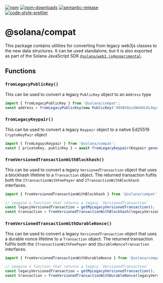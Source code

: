 [![npm][npm-image]][npm-url]
[![npm-downloads][npm-downloads-image]][npm-url]
[![semantic-release][semantic-release-image]][semantic-release-url]
<br />
[![code-style-prettier][code-style-prettier-image]][code-style-prettier-url]

[code-style-prettier-image]: https://img.shields.io/badge/code_style-prettier-ff69b4.svg?style=flat-square
[code-style-prettier-url]: https://github.com/prettier/prettier
[npm-downloads-image]: https://img.shields.io/npm/dm/@solana/compat/experimental.svg?style=flat
[npm-image]: https://img.shields.io/npm/v/@solana/compat/experimental.svg?style=flat
[npm-url]: https://www.npmjs.com/package/@solana/compat/v/experimental
[semantic-release-image]: https://img.shields.io/badge/%20%20%F0%9F%93%A6%F0%9F%9A%80-semantic--release-e10079.svg
[semantic-release-url]: https://github.com/semantic-release/semantic-release

# @solana/compat

This package contains utilities for converting from legacy web3js classes to the new data structures. It can be used standalone, but it is also exported as part of the Solana JavaScript SDK [`@solana/web3.js@experimental`](https://github.com/solana-labs/solana-web3.js/tree/master/packages/library).

## Functions

### `fromLegacyPublicKey()`

This can be used to convert a legacy `PublicKey` object to an `Address` type

```ts
import { fromLegacyPublicKey } from '@solana/compat';
const address = fromLegacyPublicKey(new PublicKey('49XBVQsvSW44ULKL9qufS9YqQPbdcps1TQRijx4FQ9sH'));
```

### `fromLegacyKeypair()`

This can be used to convert a legacy `Keypair` object to a native Ed25519 `CryptoKeyPair` object

```ts
import { fromLegaycKeypair } from '@solana/compat';
const { privateKey, publicKey } = await fromLegacyKeypair(Keypair.generate());
```

### `fromVersionedTransactionWithBlockhash()`

This can be used to convert a legacy `VersionedTransaction` object that uses a blockhash lifetime to a `Transaction` object. The returned transaction fulfils both the `ITransactionWithFeePayer` and `ITransactionWithBlockhash` interfaces.

```ts
import { fromVersionedTransactionWithBlockhash } from '@solana/compat';

// imagine a function that returns a legacy `VersionedTransaction`
const legacyVersionedTransaction = getMyLegacyVersionedTransaction();
const transaction = fromVersionedTransactionWithBlockhash(legacyVersionedTransaction);
```

### `fromVersionedTransactionWithDurableNonce()`

This can be used to convert a legacy `VersionedTransaction` object that uses a durable nonce lifetime to a `Transaction` object. The returned transaction fulfils both the `ITransactionWithFeePayer` and `IDurableNonceTransaction` interfaces.

```ts
import { fromVersionedTransactionWithDurableNonce } from '@solana/compat';

// imagine a function that returns a legacy `VersionedTransaction`
const legacyVersionedTransaction = getMyLegacyVersionedTransaction();
const transaction = fromVersionedTransactionWithDurableNonce(legacyVersionedTransaction);
```

